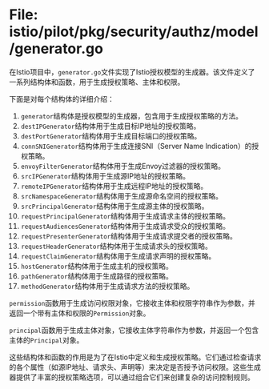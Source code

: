# File: istio/pilot/pkg/security/authz/model/generator.go

在Istio项目中，`generator.go`文件实现了Istio授权模型的生成器。该文件定义了一系列结构体和函数，用于生成授权策略、主体和权限。

下面是对每个结构体的详细介绍：
1. `generator`结构体是授权模型的生成器，包含用于生成授权策略的方法。
2. `destIPGenerator`结构体用于生成目标IP地址的授权策略。
3. `destPortGenerator`结构体用于生成目标端口的授权策略。
4. `connSNIGenerator`结构体用于生成连接SNI（Server Name Indication）的授权策略。
5. `envoyFilterGenerator`结构体用于生成Envoy过滤器的授权策略。
6. `srcIPGenerator`结构体用于生成源IP地址的授权策略。
7. `remoteIPGenerator`结构体用于生成远程IP地址的授权策略。
8. `srcNamespaceGenerator`结构体用于生成源命名空间的授权策略。
9. `srcPrincipalGenerator`结构体用于生成源主体的授权策略。
10. `requestPrincipalGenerator`结构体用于生成请求主体的授权策略。
11. `requestAudiencesGenerator`结构体用于生成请求受众的授权策略。
12. `requestPresenterGenerator`结构体用于生成请求提交者的授权策略。
13. `requestHeaderGenerator`结构体用于生成请求头的授权策略。
14. `requestClaimGenerator`结构体用于生成请求声明的授权策略。
15. `hostGenerator`结构体用于生成主机的授权策略。
16. `pathGenerator`结构体用于生成路径的授权策略。
17. `methodGenerator`结构体用于生成请求方法的授权策略。

`permission`函数用于生成访问权限对象，它接收主体和权限字符串作为参数，并返回一个带有主体和权限的`Permission`对象。

`principal`函数用于生成主体对象，它接收主体字符串作为参数，并返回一个包含主体的`Principal`对象。

这些结构体和函数的作用是为了在Istio中定义和生成授权策略。它们通过检查请求的各个属性（如源IP地址、请求头、声明等）来决定是否授予访问权限。这些生成器提供了丰富的授权策略选项，可以通过组合它们来创建复杂的访问控制规则。

